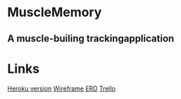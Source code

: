# MuscleMemory
## A muscle-builing trackingapplication

# Links
[Heroku version]()
[Wireframe](https://i.imgur.com/imeElse.jpg)
[ERD](https://i.imgur.com/C2aQfUX.jpg)
[Trello](https://trello.com/b/AU3n0Opq/final-project-musclememory)


